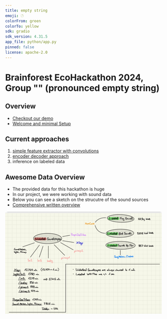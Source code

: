 ```yaml
---
title: empty string
emoji: 🗅
colorFrom: green
colorTo: yellow
sdk: gradio
sdk_version: 4.31.5
app_file: python/app.py
pinned: false
license: apache-2.0
---
```


# Brainforest EcoHackathon 2024, Group "" (pronounced empty string)

## Overview

- [Checkout our demo](https://huggingface.co/spaces/hackathon-empty-string-team/empty-string)
- [Welcome and minimal Setup](./docs/welcome-and-minimal-setup.md)

## Current approaches
1. [simple feature extractor with convolutions](./docs/simple-feature-extractor.md)
2. [encoder decoder approach](./docs/encoder-decoder.md)
3. inference on labeled data


## Awesome Data Overview

- The provided data for this hackathon is huge
- In our project, we were working with sound data
- Below you can see a sketch on the strucutre of the sound sources
- [Comprehensive written overview](./docs/data-sets.md) 

![](./docs/data_overview_yuri.jpg)
